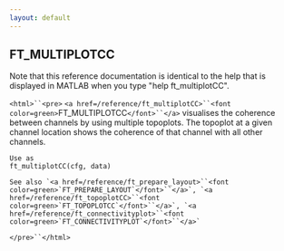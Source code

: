 ```yaml
---
layout: default
---
```


##  FT_MULTIPLOTCC

Note that this reference documentation is identical to the help that is displayed in MATLAB when you type "help ft_multiplotCC".

`<html>``<pre>`
    `<a href=/reference/ft_multiplotCC>``<font color=green>`FT_MULTIPLOTCC`</font>``</a>` visualises the coherence between channels by using
    multiple topoplots. The topoplot at a given channel location shows the
    coherence of that channel with all other channels.
 
    Use as
    ft_multiplotCC(cfg, data)
 
    See also `<a href=/reference/ft_prepare_layout>``<font color=green>`FT_PREPARE_LAYOUT`</font>``</a>`, `<a href=/reference/ft_topoplotCC>``<font color=green>`FT_TOPOPLOTCC`</font>``</a>`, `<a href=/reference/ft_connectivityplot>``<font color=green>`FT_CONNECTIVITYPLOT`</font>``</a>`
`</pre>``</html>`

